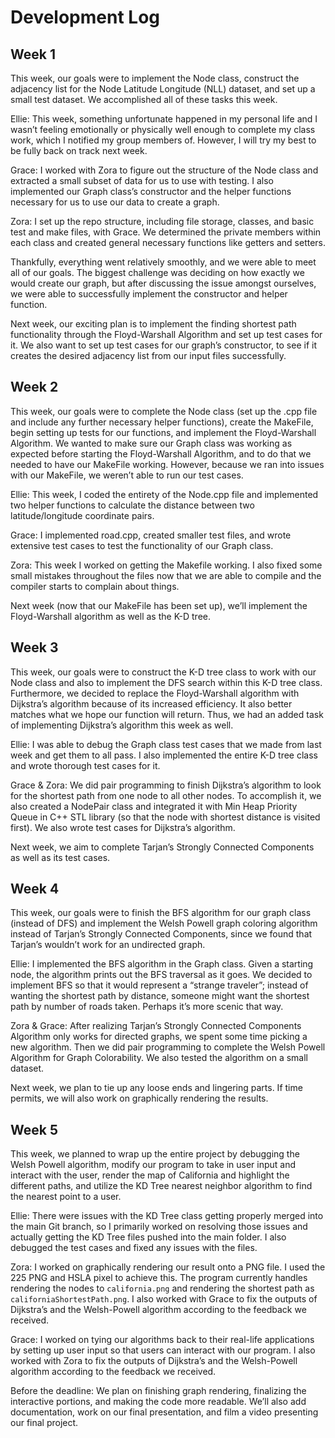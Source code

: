 # Development Log

## Week 1

This week, our goals were to implement the Node class, construct the adjacency list for the Node Latitude Longitude (NLL) dataset, and set up a small test dataset. We accomplished all of these tasks this week.

Ellie: This week, something unfortunate happened in my personal life and I wasn’t feeling emotionally or physically well enough to complete my class work, which I notified my group members of. However, I will try my best to be fully back on track next week.

Grace: I worked with Zora to figure out the structure of the Node class and extracted a small subset of data for us to use with testing. I also implemented our Graph class’s constructor and the helper functions necessary for us to use our data to create a graph.

Zora: I set up the repo structure, including file storage, classes, and basic test and make files, with Grace. We determined the private members within each class and created general necessary functions like getters and setters. 

Thankfully, everything went relatively smoothly, and we were able to meet all of our goals. The biggest challenge was deciding on how exactly we would create our graph, but after discussing the issue amongst ourselves, we were able to successfully implement the constructor and helper function. 

Next week, our exciting plan is to implement the finding shortest path functionality through the Floyd-Warshall Algorithm and set up test cases for it. We also want to set up test cases for our graph’s constructor, to see if it creates the desired adjacency list from our input files successfully.

## Week 2
This week, our goals were to complete the Node class (set up the .cpp file and include any further necessary helper functions), create the MakeFile, begin setting up tests for our functions, and implement the Floyd-Warshall Algorithm. We wanted to make sure our Graph class was working as expected before starting the Floyd-Warshall Algorithm, and to do that we needed to have our MakeFile working. However, because we ran into issues with our MakeFile, we weren’t able to run our test cases. 

Ellie: This week, I coded the entirety of the Node.cpp file and implemented two helper functions to calculate the distance between two latitude/longitude coordinate pairs.

Grace: I implemented road.cpp, created smaller test files, and wrote extensive test cases to test the functionality of our Graph class.

Zora: This week I worked on getting the Makefile working. I also fixed some small mistakes throughout the files now that we are able to compile and the compiler starts to complain about things.

Next week (now that our MakeFile has been set up), we’ll implement the Floyd-Warshall algorithm as well as the K-D tree.

## Week 3
This week, our goals were to construct the K-D tree class to work with our Node class and also to implement the DFS search within this K-D tree class. Furthermore, we decided to replace the Floyd-Warshall algorithm with Dijkstra’s algorithm because of its increased efficiency. It also better matches what we hope our function will return. Thus, we had an added task of implementing Dijkstra’s algorithm this week as well.

Ellie: I was able to debug the Graph class test cases that we made from last week and get them to all pass. I also implemented the entire K-D tree class and wrote thorough test cases for it.

Grace & Zora: We did pair programming to finish Dijkstra’s algorithm to look for the shortest path from one node to all other nodes. To accomplish it, we also created a NodePair class and integrated it with Min Heap Priority Queue in C++ STL library (so that the node with shortest distance is visited first). We also wrote test cases for Dijkstra’s algorithm. 

Next week, we aim to complete Tarjan’s Strongly Connected Components as well as its test cases. 

## Week 4 
This week, our goals were to finish the BFS algorithm for our graph class (instead of DFS) and implement the Welsh Powell graph coloring algorithm instead of Tarjan’s Strongly Connected Components, since we found that Tarjan’s wouldn’t work for an undirected graph. 

Ellie: I implemented the BFS algorithm in the Graph class. Given a starting node, the algorithm prints out the BFS traversal as it goes. We decided to implement BFS so that it would represent a “strange traveler”; instead of wanting the shortest path by distance, someone might want the shortest path by number of roads taken. Perhaps it’s more scenic that way.

Zora & Grace: After realizing Tarjan’s Strongly Connected Components Algorithm only works for directed graphs, we spent some time picking a new algorithm. Then we did pair programming to complete the Welsh Powell Algorithm for Graph Colorability. We also tested the algorithm on a small dataset. 

Next week, we plan to tie up any loose ends and lingering parts. If time permits, we will also work on graphically rendering the results.

## Week 5
This week, we planned to wrap up the entire project by debugging the Welsh Powell algorithm, modify our program to take in user input and interact with the user, render the map of California and highlight the different paths, and utilize the KD Tree nearest neighbor algorithm to find the nearest point to a user. 

Ellie: There were issues with the KD Tree class getting properly merged into the main Git branch, so I primarily worked on resolving those issues and actually getting the KD Tree files pushed into the main folder. I also debugged the test cases and fixed any issues with the files.

Zora: I worked on graphically rendering our result onto a PNG file. I used the 225 PNG and HSLA pixel to achieve this. The program currently handles rendering the nodes to `california.png` and rendering the shortest path as `californiaShortestPath.png`. I also worked with Grace to fix the outputs of Dijkstra’s and the Welsh-Powell algorithm according to the feedback we received.

Grace: I worked on tying our algorithms back to their real-life applications by setting up user input so that users can interact with our program. I also worked with Zora to fix the outputs of Dijkstra’s and the Welsh-Powell algorithm according to the feedback we received.

Before the deadline: We plan on finishing graph rendering, finalizing the interactive portions, and making the code more readable. We’ll also add documentation, work on our final presentation, and film a video presenting our final project.
